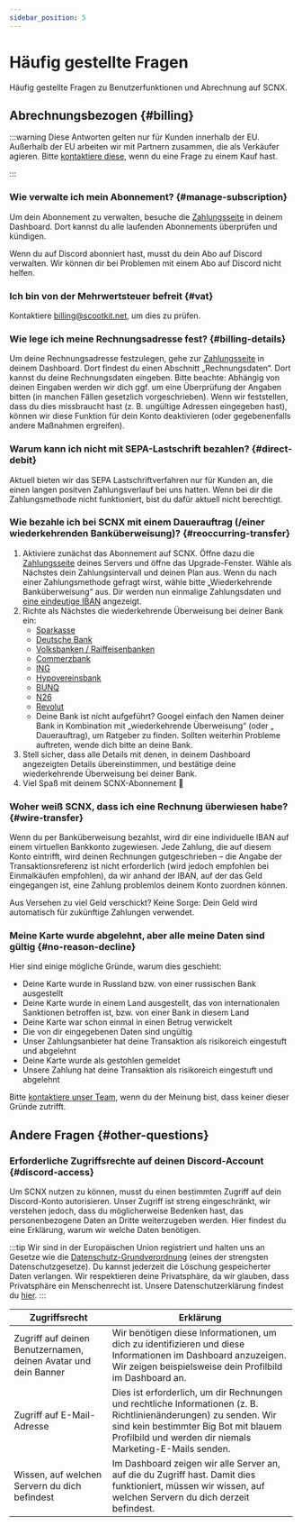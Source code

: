 ```yaml
---
sidebar_position: 5
---
```


# Häufig gestellte Fragen

Häufig gestellte Fragen zu Benutzerfunktionen und Abrechnung auf SCNX.

## Abrechnungsbezogen {#billing}

:::warning
Diese Antworten gelten nur für Kunden innerhalb der EU. Außerhalb der EU arbeiten wir mit Partnern zusammen, die als
Verkäufer agieren. Bitte [kontaktiere diese](https://corp.scootkit.com/docs/scnx/policies/authorized-resellers/), wenn
du eine Frage zu einem Kauf hast.

:::

### Wie verwalte ich mein Abonnement? {#manage-subscription}

Um dein Abonnement zu verwalten, besuche die [Zahlungsseite](https://scnx.app/de/user/payments) in deinem Dashboard.
Dort kannst du
alle laufenden Abonnements überprüfen und kündigen.

Wenn du auf Discord abonniert hast, musst du dein Abo auf Discord verwalten. Wir können dir bei Problemen mit einem Abo
auf Discord nicht helfen.

### Ich bin von der Mehrwertsteuer befreit {#vat}

Kontaktiere [billing@scootkit.net](mailto:billing@scootkit.net), um dies zu prüfen.

### Wie lege ich meine Rechnungsadresse fest? {#billing-details}

Um deine Rechnungsadresse festzulegen, gehe zur [Zahlungsseite](https://scnx.app/de/user/payments) in deinem Dashboard.
Dort findest du einen Abschnitt „Rechnungsdaten“.
Dort kannst du deine Rechnungsdaten eingeben.
Bitte beachte: Abhängig von deinen Eingaben werden wir dich ggf. um eine Überprüfung der Angaben bitten (in manchen
Fällen gesetzlich vorgeschrieben).
Wenn wir feststellen, dass du dies missbraucht hast (z. B. ungültige Adressen eingegeben hast), können wir diese
Funktion für dein Konto deaktivieren
(oder gegebenenfalls andere Maßnahmen ergreifen).

### Warum kann ich nicht mit SEPA-Lastschrift bezahlen? {#direct-debit}

Aktuell bieten wir das SEPA Lastschriftverfahren nur für Kunden an, die einen langen positven Zahlungsverlauf bei uns
hatten. Wenn bei dir die Zahlungsmethode nicht funktioniert, bist du dafür aktuell nicht berechtigt.

### Wie bezahle ich bei SCNX mit einem Dauerauftrag (/einer wiederkehrenden Banküberweisung)? {#reoccurring-transfer}

1. Aktiviere zunächst das Abonnement auf SCNX. Öffne dazu
   die [Zahlungsseite](https://scnx.app/de/glink?page=pricing?showUpgradeModal=true) deines Servers und öffne das
   Upgrade-Fenster. Wähle als Nächstes dein Zahlungsintervall und deinen Plan aus. Wenn du nach einer Zahlungsmethode
   gefragt wirst, wähle bitte „Wiederkehrende Banküberweisung“ aus.
   Dir werden nun einmalige Zahlungsdaten und [eine eindeutige IBAN](#wire-transfer) angezeigt.
2. Richte als Nächstes die wiederkehrende Überweisung bei deiner Bank ein:
    * [Sparkasse](https://www.sparkasse.de/pk/ratgeber/finanzglossar/dauerauftrag.html)
    * [Deutsche Bank](https://www.deutsche-bank.de/pk/shared/trxm/help-de/konten/konten-dauerauftraege.html)
    * [Volksbanken / Raiffeisenbanken](https://www.vr.de/privatkunden/unsere-produkte/was-ist-ein-girokonto/online-banking/dauerauftrag-einrichten-oder-aendern.html)
    * [Commerzbank](https://service.commerzbank.de/wie-richte-ich-einen-dauerauftrag-ein)
    * [ING](https://www.ing.de/hilfe/banking/)
    * [Hypovereinsbank](https://www.hypovereinsbank.de/hvb/kontaktwege/dauerauftrag)
    * [BUNQ](https://together.bunq.com/d/84-schedule-a-zahlung)
    * [N26](https://support.n26.com/de-de/zahlungen-ueberweisungen-und-abhebungen/lastschriften-und-dauerauftrage/wie-erstelle-und-verwalte-ich-dauerauftrage)
    * [Revolut](https://help.revolut.com/de-LU/help/receiving-zahlungen/sending-money-to-an-external-bank-account/how-to-schedule-recurring-zahlungen/business/)
    * Deine Bank ist nicht aufgeführt? Googel einfach den Namen deiner Bank in Kombination mit „wiederkehrende
      Überweisung“ (oder „
      Dauerauftrag), um Ratgeber zu finden. Sollten weiterhin Probleme auftreten, wende dich bitte an deine Bank.
3. Stell sicher, dass alle Details mit denen, in deinem Dashboard angezeigten Details übereinstimmen, und bestätige
   deine wiederkehrende Überweisung bei deiner
   Bank.
4. Viel Spaß mit deinem SCNX-Abonnement 🚀

### Woher weiß SCNX, dass ich eine Rechnung überwiesen habe? {#wire-transfer}

Wenn du per Banküberweisung bezahlst, wird dir eine individuelle IBAN auf einem virtuellen Bankkonto zugewiesen. Jede
Zahlung, die auf diesem Konto eintrifft, wird deinen Rechnungen gutgeschrieben – die Angabe der Transaktionsreferenz ist
nicht erforderlich (wird jedoch empfohlen bei Einmalkäufen empfohlen), da wir anhand der IBAN, auf der das Geld
eingegangen ist, eine Zahlung problemlos deinem Konto zuordnen können.

Aus Versehen zu viel Geld verschickt? Keine Sorge: Dein Geld wird automatisch für zukünftige Zahlungen verwendet.

### Meine Karte wurde abgelehnt, aber alle meine Daten sind gültig {#no-reason-decline}

Hier sind einige mögliche Gründe, warum dies geschieht:

* Deine Karte wurde in Russland bzw. von einer russischen Bank ausgestellt
* Deine Karte wurde in einem Land ausgestellt, das von internationalen Sanktionen betroffen ist, bzw. von einer Bank in
  diesem Land
* Deine Karte war schon einmal in einen Betrug verwickelt
* Die von dir eingegebenen Daten sind ungültig
* Unser Zahlungsanbieter hat deine Transaktion als risikoreich eingestuft und abgelehnt
* Deine Karte wurde als gestohlen gemeldet
* Unsere Zahlung hat deine Transaktion als risikoreich eingestuft und abgelehnt

Bitte [kontaktiere unser Team](https://scnx.app/de/help), wenn du der Meinung bist, dass keiner dieser Gründe zutrifft.

## Andere Fragen {#other-questions}

### Erforderliche Zugriffsrechte auf deinen Discord-Account {#discord-access}

Um SCNX nutzen zu können, musst du einen bestimmten Zugriff auf dein Discord-Konto autorisieren.
Unser Zugriff ist streng eingeschränkt, wir verstehen jedoch, dass du möglicherweise Bedenken hast, das personenbezogene
Daten an Dritte weiterzugeben werden.
Hier findest du eine Erklärung, warum wir welche Daten benötigen.

:::tip
Wir sind in der Europäischen Union registriert und halten uns an Gesetze wie
die [Datenschutz-Grundverordnung](https://dsgvo-gesetz.de/) (eines der strengsten Datenschutzgesetze). Du kannst
jederzeit die Löschung gespeicherter Daten verlangen. Wir respektieren deine Privatsphäre, da wir glauben, dass
Privatsphäre ein Menschenrecht ist.
Unsere Datenschutzerklärung findest du [hier](https://scootkit.net/privacy).
:::

| Zugriffsrecht                                                   | Erklärung                                                                                                                                                                                                              |
|-----------------------------------------------------------------|------------------------------------------------------------------------------------------------------------------------------------------------------------------------------------------------------------------------|
| Zugriff auf deinen Benutzernamen, deinen Avatar und dein Banner | Wir benötigen diese Informationen, um dich zu identifizieren und diese Informationen im Dashboard anzuzeigen. Wir zeigen beispielsweise dein Profilbild im Dashboard an.                                               |
| Zugriff auf E-Mail-Adresse                                      | Dies ist erforderlich, um dir Rechnungen und rechtliche Informationen (z. B. Richtlinienänderungen) zu senden. Wir sind kein bestimmter Big Bot mit blauem Profilbild und werden dir niemals Marketing-E-Mails senden. |
| Wissen, auf welchen Servern du dich befindest                   | Im Dashboard zeigen wir alle Server an, auf die du Zugriff hast. Damit dies funktioniert, müssen wir wissen, auf welchen Servern du dich derzeit befindest.                                                            |